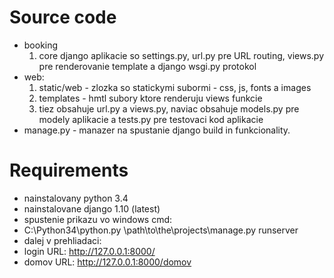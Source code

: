 # Source code
 - booking 
    1. core django aplikacie so settings.py, url.py pre URL routing, views.py pre renderovanie template a django wsgi.py protokol
 - web:
    1. static/web - zlozka so statickymi subormi - css, js, fonts a images
    2. templates - hmtl subory ktore renderuju views funkcie
    3. tiez obsahuje url.py a views.py, naviac obsahuje models.py pre modely aplikacie a tests.py pre testovaci kod aplikacie
 - manage.py - manazer na spustanie django build in funkcionality.
 
# Requirements
- nainstalovany python 3.4 
- nainstalovane django 1.10 (latest)
- spustenie prikazu vo windows cmd: 
- C:\Python34\python.py \path\to\the\projects\manage.py runserver
- dalej v prehliadaci: 
- login URL: http://127.0.0.1:8000/
- domov URL: http://127.0.0.1:8000/domov